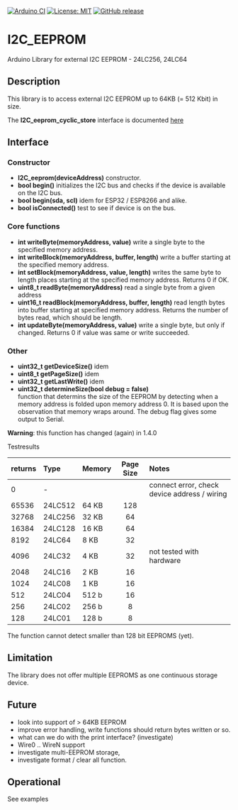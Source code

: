 
[![Arduino CI](https://github.com/RobTillaart/I2C_EEPROM/workflows/Arduino%20CI/badge.svg)](https://github.com/marketplace/actions/arduino_ci)
[![License: MIT](https://img.shields.io/badge/license-MIT-green.svg)](https://github.com/RobTillaart/I2C_EEPROM/blob/master/LICENSE)
[![GitHub release](https://img.shields.io/github/release/RobTillaart/I2C_EEPROM.svg?maxAge=3600)](https://github.com/RobTillaart/I2C_EEPROM/releases)

# I2C_EEPROM

Arduino Library for external I2C EEPROM - 24LC256, 24LC64

## Description

This library is to access external I2C EEPROM up to 64KB (= 512 Kbit) in size.

The **I2C_eeprom_cyclic_store** interface is documented [here](README_cyclic_store.md)


## Interface

### Constructor

- **I2C_eeprom(deviceAddress)** constructor.
- **bool begin()** initializes the I2C bus and checks if the device is available on the I2C bus.
- **bool begin(sda, scl)** idem for ESP32 / ESP8266 and alike.
- **bool isConnected()** test to see if device is on the bus.


### Core functions

- **int writeByte(memoryAddress, value)** write a single byte to the specified memory address.
- **int writeBlock(memoryAddress, buffer, length)** write a buffer starting at the specified memory address. 
- **int setBlock(memoryAddress, value, length)** writes the same byte to length places starting at the specified memory address. Returns 0 if OK.
- **uint8_t readByte(memoryAddress)** read a single byte from a given address
- **uint16_t readBlock(memoryAddress, buffer, length)** read length bytes into buffer starting at specified memory address. Returns the number of bytes read, which should be length.
- **int updateByte(memoryAddress, value)** write a single byte, but only if changed. Returns 0 if value was same or write succeeded.


### Other

- **uint32_t getDeviceSize()** idem
- **uint8_t  getPageSize()** idem
- **uint32_t getLastWrite()** idem
- **uint32_t determineSize(bool debug = false)**  
function that determins the size of the EEPROM by detecting when a memory address is folded upon memory address 0. 
It is based upon the observation that memory wraps around. 
The debug flag gives some output to Serial.

**Warning**: this function has changed (again) in 1.4.0 

Testresults 

| returns | Type    |  Memory  | Page Size | Notes |
|:--------|:--------|:---------|:-----:|:------|
|    0    |  -      |          |       | connect error, check device address / wiring |
|  65536  | 24LC512 |  64 KB   |  128  |       |
|  32768  | 24LC256 |  32 KB   |   64  |       |
|  16384  | 24LC128 |  16 KB   |   64  |       |
|   8192  | 24LC64  |   8 KB   |   32  |       |
|   4096  | 24LC32  |   4 KB   |   32  | not tested with hardware |
|   2048  | 24LC16  |   2 KB   |   16  |       |
|   1024  | 24LC08  |   1 KB   |   16  |       |
|    512  | 24LC04  |  512 b   |   16  |       |
|    256  | 24LC02  |  256 b   |    8  |       |
|    128  | 24LC01  |  128 b   |    8  |       |

The function cannot detect smaller than 128 bit EEPROMS (yet).


## Limitation

The library does not offer multiple EEPROMS as one continuous storage device.



## Future

- look into support of > 64KB EEPROM
- improve error handling, write functions should return bytes written or so.
- what can we do with the print interface? (investigate)
- Wire0 .. WireN support
- investigate multi-EEPROM storage, 
- investigate format / clear all function.

## Operational

See examples

